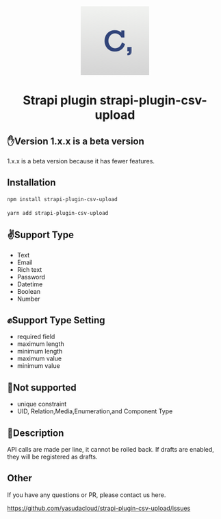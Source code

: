 <div align="center">
  <img style="width: 160px;" src="https://raw.githubusercontent.com/yasudacloud/strapi-plugin-csv-upload/main/admin/src/assets/logo_mini.png"/>
  <h1>Strapi plugin strapi-plugin-csv-upload</h1>
</div>

## ✋Version 1.x.x is a beta version

1.x.x is a beta version because it has fewer features.

## Installation

```
npm install strapi-plugin-csv-upload

yarn add strapi-plugin-csv-upload
```

## ✌️Support Type

- Text
- Email
- Rich text
- Password
- Datetime
- Boolean
- Number

## ✊Support Type Setting

- required field
- maximum length
- minimum length
- maximum value
- minimum value

## 🙏Not supported
- unique constraint
- UID, Relation,Media,Enumeration,and Component Type

## 📖Description

API calls are made per line, it cannot be rolled back.
If drafts are enabled, they will be registered as drafts.


## Other
If you have any questions or PR, please contact us here.

https://github.com/yasudacloud/strapi-plugin-csv-upload/issues
